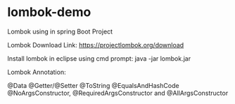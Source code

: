 # lombok-demo
Lombok using in spring Boot Project

Lombok Download Link:
https://projectlombok.org/download

Install lombok in eclipse using cmd prompt:
java -jar lombok.jar

Lombok Annotation:

  @Data
	@Getter/@Setter
	@ToString
	@EqualsAndHashCode
	@NoArgsConstructor, @RequiredArgsConstructor and @AllArgsConstructor
